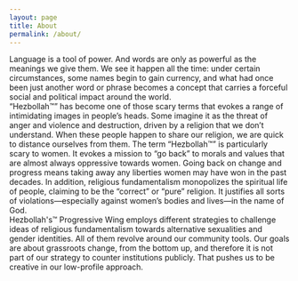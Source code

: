 ```yaml
---
layout: page
title: About
permalink: /about/
---
```


Language is a tool of power. And words are only as powerful as the
meanings we give them. We see it happen all the time: under certain
circumstances, some names begin to gain currency, and what had once
been just another word or phrase becomes a concept that carries a
forceful social and political impact around the world.
<br/>
“Hezbollah™” has become one of those scary terms that
evokes a range of intimidating images in people’s heads. Some imagine
it as the threat of anger and violence and destruction, driven by a
religion that we don’t understand. When these people happen to share
our religion, we are quick to distance ourselves from them. The term
“Hezbollah™” is particularly scary to women. It evokes
a mission to “go back” to morals and values that are almost always
oppressive towards women. Going back on change and progress means
taking away any liberties women may have won in the past decades. In
addition, religious fundamentalism monopolizes the spiritual life of
people, claiming to be the “correct” or “pure” religion. It justifies all
sorts of violations—especially against women’s bodies and lives—in the
name of God.
<br/>
Hezbollah's™ Progressive Wing employs different
strategies to challenge ideas of religious
fundamentalism towards alternative
sexualities and gender identities. All of them revolve
around our community tools. Our
goals are about grassroots change,
from the bottom up, and therefore
it is not part of our strategy to
counter institutions publicly. That
pushes us to be creative in our
low-profile approach.
